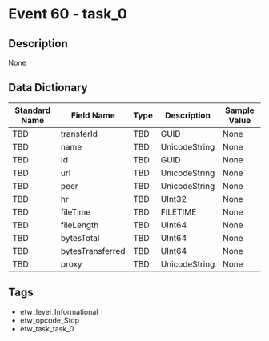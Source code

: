 # Event 60 - task_0

## Description
None

## Data Dictionary
|Standard Name|Field Name|Type|Description|Sample Value|
|---|---|---|---|---|
|TBD|transferId|TBD|GUID|None|None|
|TBD|name|TBD|UnicodeString|None|None|
|TBD|Id|TBD|GUID|None|None|
|TBD|url|TBD|UnicodeString|None|None|
|TBD|peer|TBD|UnicodeString|None|None|
|TBD|hr|TBD|UInt32|None|None|
|TBD|fileTime|TBD|FILETIME|None|None|
|TBD|fileLength|TBD|UInt64|None|None|
|TBD|bytesTotal|TBD|UInt64|None|None|
|TBD|bytesTransferred|TBD|UInt64|None|None|
|TBD|proxy|TBD|UnicodeString|None|None|

## Tags
* etw_level_Informational
* etw_opcode_Stop
* etw_task_task_0